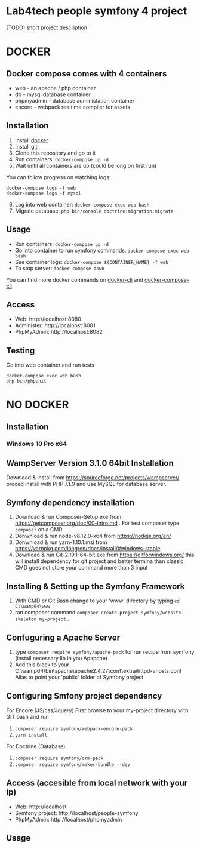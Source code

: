 # Lab4tech people symfony 4 project 

[TODO] short project description

# DOCKER 

## Docker compose comes with 4 containers
* web - an apache / php container
* db - mysql database container
* phpmyadmin - database administation container
* encore - webpack realtime compiler for assets

## Installation

1. Install [docker]
1. Install [git]
1. Clone this repository and go to it 
1. Run containers: `docker-compose up -d`
1. Wait until all containers are up (could be long on first run)

You can follow progress on watching logs:
```
docker-compose logs -f web
docker-compose logs -f mysql
```

6. Log into web container: `docker-compose exec web bash`
6. Migrate database: `php bin/console doctrine:migration:migrate`


## Usage

* Run containers: `docker-compose up -d`
* Go into container to run symfony commands: `docker-compose exec web bash`
* See container logs: `docker-compose ${CONTAINER_NAME} -f web`
* To stop server: `docker-compose down`

You can find more docker commands on [docker-cli] and [docker-compose-cli]

## Access

* Web: http://localhost:8080
* Administer: http://localhost:8081
* PhpMyAdmin: http://localhost:8082

## Testing
Go into web container and run tests
```
docker-compose exec web bash
php bin/phpunit
```


# NO DOCKER

## Installation

### Windows 10 Pro x64

## WampServer Version 3.1.0 64bit Installation
 
Download & install from https://sourceforge.net/projects/wampserver/ proced install with PHP 7.1.9 and use MySQL for database server.
 
## Symfony dependency installation 

1. Download & run Composer-Setup.exe from https://getcomposer.org/doc/00-intro.md . For test composer type `composer` on a CMD
2. Donwnload & run node-v8.12.0-x64 from https://nodejs.org/en/ 
3. Donwnload & run yarn-1.10.1.msi from https://yarnpkg.com/lang/en/docs/install/#windows-stable 
4. Download & run Git-2.19.1-64-bit.exe from https://gitforwindows.org/ this will install dependency for git project and better termina than classic CMD goes not store your command more than 3 input

## Installing & Setting up the Symfony Framework
1. With CMD or Git Bash change to your 'www' directory by typing `cd C:\wamp64\www`
2. ran composer command `composer create-project symfony/website-skeleton my-project` .

## Confuguring a Apache Server 
1. type `composer require symfony/apache-pack` for run recipe from symfony (install necessary lib in you Apapche)
2. Add this block to your C:\wamp64\bin\apache\apache2.4.27\conf\extra\httpd-vhosts.conf Alias to point your 'public' folder of Symfony project
<!--
  Alias /people-symfony "${INSTALL_DIR}/www/my-project/public"
  <Directory "${INSTALL_DIR}/www/my-project/public">
    Options +Indexes +Includes +FollowSymLinks +MultiViews
    AllowOverride All
    Require local
  </Directory>
-->


## Configuring Smfony project dependency

For Encore (JS/css/Jquery)
First browse to your my-project directory with GIT bash and run 
1. `composer require symfony/webpack-encore-pack`
2. `yarn install`. 

For Doctrine (Database)
1. `composer require symfony/orm-pack` 
2. `composer require symfony/maker-bundle --dev` 

## Access (accesible from local network with your ip)

* Web: http://localhost
* Symfony project: http://localhost/people-symfony
* PhpMyAdmin: http://localhost/phpmyadmin

## Usage

[docker]: https://www.docker.com/get-started
[docker-cli]: https://docs.docker.com/engine/reference/commandline/cli/
[docker-compose-cli]:https://docs.docker.com/compose/reference/
[git]: https://git-scm.com/downloads
